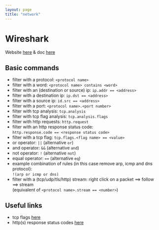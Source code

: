 ```yaml
---
layout: page
title: "network"
---
```


# Wireshark
Website [here](https://www.wireshark.org/) & doc [here](https://www.wireshark.org/docs/wsug_html_chunked/index.html)

## Basic commands
- filter with a protocol:   `<protocol name>`
- filter with a word:   `<protocol name> contains <word>`
- filter with an (destination or source) ip:   `ip.addr == <address>`
- filter with a destination ip:   `ip.dst == <address>`
- filter with a source ip:   `id.src == <address>`
- filter with a port:   `<protocol name>.<port number>`
- filter with tcp analysis:   `tcp.analysis`
- filter with tcp flag analysis:   `tcp.analysis.flags`
- filter with http requests:   `http.request`
- filter with an http response status code:<br>`http.response.code == <response status code>`
- filter with a tcp flag:   `tcp.flags.<flag name> == <value>`
- or operator:   `||` (alternative `or`)
- and operator:   `&&` (alternative `and`)
- not operator:   `!` (alternative `not`)
- equal operator: `==` (alternative `eq`)
- example combination of rules (in this case remove arp, icmp and dns protocol):<br>`!(arp or icmp or dns)`
- filter with a (tcp/udp/tls/http) stream: right click on a packet  ==> follow  ==> stream<br>(equivalent of `<protocol name>.stream == <number>`)

## Useful links
- tcp flags [here](https://www.howtouselinux.com/post/tcp-flags)
- http(s) response status codes [here](https://developer.mozilla.org/en-US/docs/Web/HTTP/Status)
